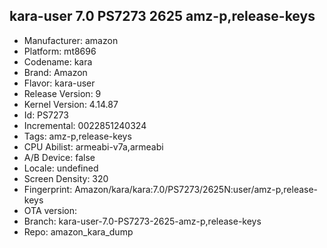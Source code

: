 ## kara-user 7.0 PS7273 2625 amz-p,release-keys
- Manufacturer: amazon
- Platform: mt8696
- Codename: kara
- Brand: Amazon
- Flavor: kara-user
- Release Version: 9
- Kernel Version: 4.14.87
- Id: PS7273
- Incremental: 0022851240324
- Tags: amz-p,release-keys
- CPU Abilist: armeabi-v7a,armeabi
- A/B Device: false
- Locale: undefined
- Screen Density: 320
- Fingerprint: Amazon/kara/kara:7.0/PS7273/2625N:user/amz-p,release-keys
- OTA version: 
- Branch: kara-user-7.0-PS7273-2625-amz-p,release-keys
- Repo: amazon_kara_dump
